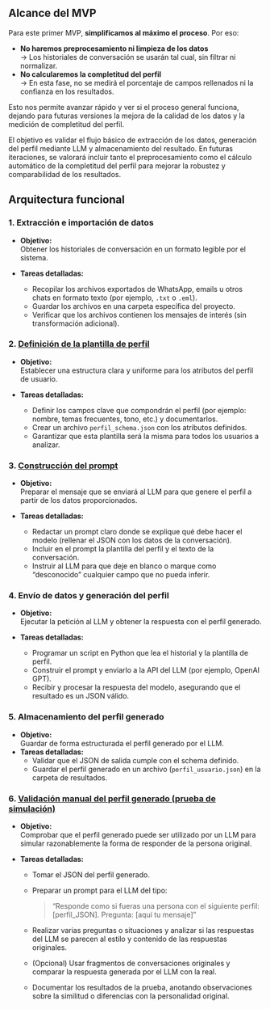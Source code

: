 
## Alcance del MVP
Para este primer MVP, **simplificamos al máximo el proceso**. Por eso:

- **No haremos preprocesamiento ni limpieza de los datos**  
    → Los historiales de conversación se usarán tal cual, sin filtrar ni normalizar.
- **No calcularemos la completitud del perfil**  
    → En esta fase, no se medirá el porcentaje de campos rellenados ni la confianza en los resultados.

Esto nos permite avanzar rápido y ver si el proceso general funciona, dejando para futuras versiones la mejora de la calidad de los datos y la medición de completitud del perfil.

El objetivo es validar el flujo básico de extracción de los datos, generación del perfil mediante LLM y almacenamiento del resultado. En futuras iteraciones, se valorará incluir tanto el preprocesamiento como el cálculo automático de la completitud del perfil para mejorar la robustez y comparabilidad de los resultados.

## Arquitectura funcional

### 1. Extracción e importación de datos

- **Objetivo:**  
    Obtener los historiales de conversación en un formato legible por el sistema.
    
- **Tareas detalladas:**
    
    - Recopilar los archivos exportados de WhatsApp, emails u otros chats en formato texto (por ejemplo, `.txt` o `.eml`).
    - Guardar los archivos en una carpeta específica del proyecto.
    - Verificar que los archivos contienen los mensajes de interés (sin transformación adicional).
### 2. [Definición de la plantilla de perfil](https://github.com/charlstown/iClone/blob/main/docs/2-definicion-plantilla)

- **Objetivo:**  
    Establecer una estructura clara y uniforme para los atributos del perfil de usuario.
    
- **Tareas detalladas:**
    
    - Definir los campos clave que compondrán el perfil (por ejemplo: nombre, temas frecuentes, tono, etc.) y documentarlos.
    - Crear un archivo `perfil_schema.json` con los atributos definidos.
    - Garantizar que esta plantilla será la misma para todos los usuarios a analizar.
### 3. [Construcción del prompt](https://github.com/charlstown/iClone/blob/main/docs/3-construccion-prompt)

- **Objetivo:**  
    Preparar el mensaje que se enviará al LLM para que genere el perfil a partir de los datos proporcionados.
    
- **Tareas detalladas:**
    
    - Redactar un prompt claro donde se explique qué debe hacer el modelo (rellenar el JSON con los datos de la conversación).
    - Incluir en el prompt la plantilla del perfil y el texto de la conversación.
    - Instruir al LLM para que deje en blanco o marque como “desconocido” cualquier campo que no pueda inferir.
### 4. Envío de datos y generación del perfil

- **Objetivo:**  
    Ejecutar la petición al LLM y obtener la respuesta con el perfil generado.
    
- **Tareas detalladas:**
    
    - Programar un script en Python que lea el historial y la plantilla de perfil.        
    - Construir el prompt y enviarlo a la API del LLM (por ejemplo, OpenAI GPT).
    - Recibir y procesar la respuesta del modelo, asegurando que el resultado es un JSON válido.
### 5. Almacenamiento del perfil generado

- **Objetivo:**  
    Guardar de forma estructurada el perfil generado por el LLM.
- **Tareas detalladas:**
    - Validar que el JSON de salida cumple con el schema definido.
    - Guardar el perfil generado en un archivo (`perfil_usuario.json`) en la carpeta de resultados.
  
### 6. [Validación manual del perfil generado (prueba de simulación)](https://github.com/charlstown/iClone/blob/main/docs/6-validacion-manual)

- **Objetivo:**  
    Comprobar que el perfil generado puede ser utilizado por un LLM para simular razonablemente la forma de responder de la persona original.
    
- **Tareas detalladas:**
    
    - Tomar el JSON del perfil generado.
    - Preparar un prompt para el LLM del tipo:
        
        > “Responde como si fueras una persona con el siguiente perfil: [perfil_JSON]. Pregunta: [aquí tu mensaje]”
        
    - Realizar varias preguntas o situaciones y analizar si las respuestas del LLM se parecen al estilo y contenido de las respuestas originales.
    - (Opcional) Usar fragmentos de conversaciones originales y comparar la respuesta generada por el LLM con la real.
    - Documentar los resultados de la prueba, anotando observaciones sobre la similitud o diferencias con la personalidad original.
